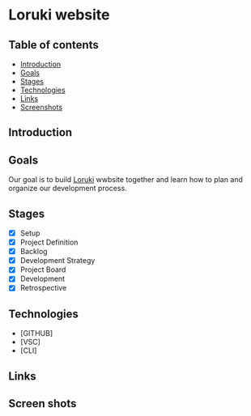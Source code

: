 # Loruki website 


## Table of contents

- [Introduction](#Introduction)
- [Goals](#Goals)
- [Stages](#Stages)
- [Technologies](#Technologies)
- [Links](#Links)
- [Screenshots](#Screenshots)

## Introduction

## Goals

Our goal is to build  [Loruki](https://zen-carson-c10c9f.netlify.app/) wwbsite together and learn how to plan and organize our development process. 

## Stages

- [x] Setup
- [X] Project Definition
- [X] Backlog
- [X] Development Strategy
- [X] Project Board
- [X] Development
- [X] Retrospective

## Technologies
- [GITHUB] 
- [VSC] 
- [CLI] 

## Links

## Screen shots
